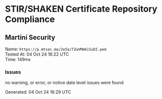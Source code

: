 # STIR/SHAKEN Certificate Repository Compliance

## Martini Security

Name: `https://p.mtsec.me/2e5a/TZwVMm6iSxDI.pem`\
Tested At: 04 Oct 24 16:22 UTC\
Time: 149ms

### Issues

no warning, or error, or notice date level issues were found

Generated: 04 Oct 24 16:29 UTC